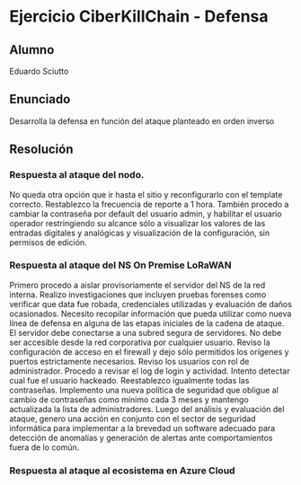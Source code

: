 # Ejercicio CiberKillChain - Defensa


## Alumno

Eduardo Sciutto

## Enunciado

Desarrolla la defensa en función del ataque planteado en orden inverso



## Resolución

### Respuesta al ataque del nodo.

No queda otra opción que ir hasta el sitio y reconfigurarlo con el template correcto. Restablezco la frecuencia de reporte a 1 hora.
También procedo a cambiar la contraseña por default del usuario admin, y habilitar el usuario operador restringiendo su alcance sólo a visualizar los valores de las entradas digitales y analógicas y visualización de la configuración, sin permisos de edición.

### Respuesta al ataque del NS On Premise LoRaWAN

Primero procedo a aislar provisoriamente el servidor del NS de la red interna. 
Realizo investigaciones que incluyen pruebas forenses como verificar que data fue robada, credenciales utilizadas y evaluación de daños ocasionados. Necesito recopilar información que pueda utilizar como nueva línea de defensa en alguna de las etapas iniciales de la cadena de ataque.
El servidor debe conectarse a una subred segura de servidores. No debe ser accesible desde la red corporativa por cualquier usuario. 
Reviso la configuración de acceso en el firewall y dejo sólo permitidos los orígenes y puertos estrictamente necesarios. 
Reviso los usuarios con rol de administrador. Procedo a revisar el log de login y actividad. Intento detectar cual fue el usuario hackeado. Reestablezco igualmente todas las contraseñas.
Implemento una nueva política de seguridad que obligue al cambio de contraseñas como mínimo cada 3 meses y mantengo actualizada la lista de administradores. 
Luego del análisis y evaluación del ataque, genero una acción en conjunto con el sector de seguridad informática para implementar a la brevedad un software adecuado para detección de anomalías y generación de alertas ante comportamientos fuera de lo común.

### Respuesta al ataque al ecosistema en Azure Cloud




